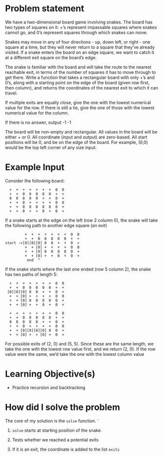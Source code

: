 # Problem statement

We have a two-dimensional board game involving snakes.
The board has two types of squares on it: +’s represent
impassable squares where snakes cannot go, and 0’s
represent squares through which snakes can move.

Snakes may move in any of four directions - up, down
left, or right - one square at a time, but they will
never return to a square that they’ve already visited.
If a snake enters the board on an edge square, we want
to catch it at a different exit square on the board’s
edge.

The snake is familiar with the board and will take the
route to the nearest reachable exit, in terms of the
number of squares it has to move through to get there.
Write a function that takes a rectangular board with
only +’s and 0’s, along with a starting point on the
edge of the board (given row first, then column), and
returns the coordinates of the nearest exit to which it
can travel.

If multiple exits are equally close, give the one with
the lowest numerical value for the row. If there is
still a tie, give the one of those with the lowest
numerical value for the column.

If there is no answer, output -1 -1

The board will be non-empty and rectangular. All values
in the board will be either + or 0. All coordinate
(input and output) are zero-based. All start positions
will be 0, and be on the edge of the board. For example,
(0,0) would be the top left corner of any size input.

# Example Input

Consider the following board:

```
  +  +  +  +  +  +  +  0  0
  +  +  0  0  0  0  0  +  +
  0  0  0  0  0  +  +  0  +
  +  +  0  +  +  +  +  0  0
  +  +  0  0  0  0  0  0  +
  +  +  0  +  +  0  +  0  +
```

If a snake starts at the edge on the left (row 2 column 0), the snake will take the following path to another edge square (an exit)

```
         +  +  +  +  +  +  +  0  0
         +  +  0  0  0  0  0  +  +
start ->[0][0][0] 0  0  +  +  0  +
         +  + [0] +  +  +  +  0  0
         +  + [0] 0  0  0  0  0  +
         +  + [0] +  +  0  +  0  +
          end  ^
```

If the snake starts where the last one ended (row 5 column 2), the snake has two paths of length 5:

```
  +  +  +  +  +  +  +  0  0
  +  +  0  0  0  0  0  +  +
 [0][0][0] 0  0  +  +  0  +
  +  + [0] +  +  +  +  0  0
  +  + [0] 0  0  0  0  0  +
  +  + [0] +  +  0  +  0  +

  +  +  +  +  +  +  +  0  0
  +  +  0  0  0  0  0  +  +
  0  0  0  0  0  +  +  0  +
  +  +  0  +  +  +  +  0  0
  +  + [0][0][0][0] 0  0  +
  +  + [0] +  + [0] +  0  +
```

For possible exits of (2, 0) and (5, 5). Since these are the same length, we take the one with the lowest row value first, and we return (2, 0). If the row value were the same, we’d take the one with the lowest column value

# Learning Objective(s)

- Practice recursion and backtracking

# How did I solve the problem

The core of my solution is the `solve` function. `

1. `solve` starts at starting position of the snake.

2. Tests whether we reached a potential exits

3. If it is an exit, the coordinate is added to the list `exits`
